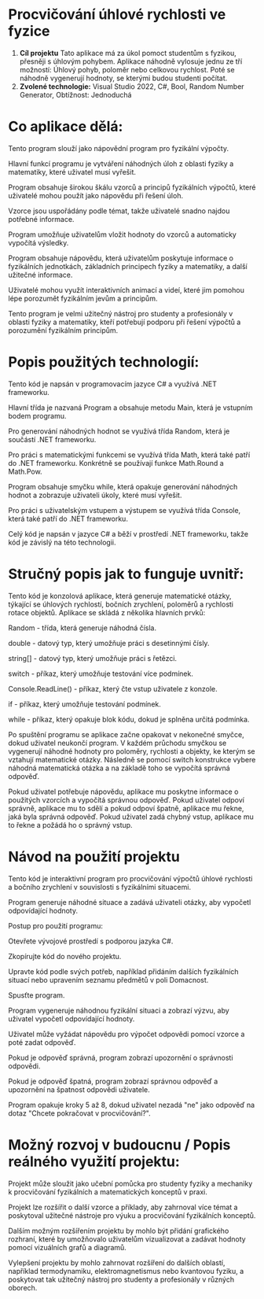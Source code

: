 # Procvičování úhlové rychlosti ve fyzice
1. **Cíl projektu** Tato aplikace má za úkol pomoct studentům s fyzikou, přesněji s úhlovým pohybem. Aplikace náhodně vylosuje jednu ze tří možností: Úhlový pohyb, poloměr nebo celkovou rychlost. Poté se náhodně vygenerují hodnoty, se kterými budou studenti počítat. 
2. **Zvolené technologie:** Visual Studio 2022, C#, Bool, Random Number Generator, Obtížnost: Jednoduchá

#  Co aplikace dělá:
Tento program slouží jako nápovědní program pro fyzikální výpočty.

Hlavní funkcí programu je vytváření náhodných úloh z oblasti fyziky a matematiky, které uživatel musí vyřešit.

Program obsahuje širokou škálu vzorců a principů fyzikálních výpočtů, které uživatelé mohou použít jako nápovědu při řešení úloh.

Vzorce jsou uspořádány podle témat, takže uživatelé snadno najdou potřebné informace.

Program umožňuje uživatelům vložit hodnoty do vzorců a automaticky vypočítá výsledky.

Program obsahuje nápovědu, která uživatelům poskytuje informace o fyzikálních jednotkách, základních principech fyziky a matematiky, a další užitečné informace.

Uživatelé mohou využít interaktivních animací a videí, které jim pomohou lépe porozumět fyzikálním jevům a principům.

Tento program je velmi užitečný nástroj pro studenty a profesionály v oblasti fyziky a matematiky, kteří potřebují podporu při řešení výpočtů a porozumění fyzikálním principům.


# Popis použitých technologií:
Tento kód je napsán v programovacím jazyce C# a využívá .NET frameworku.

Hlavní třída je nazvaná Program a obsahuje metodu Main, která je vstupním bodem programu.

Pro generování náhodných hodnot se využívá třída Random, která je součástí .NET frameworku.

Pro práci s matematickými funkcemi se využívá třída Math, která také patří do .NET frameworku. Konkrétně se používají funkce Math.Round a Math.Pow.

Program obsahuje smyčku while, která opakuje generování náhodných hodnot a zobrazuje uživateli úkoly, které musí vyřešit.

Pro práci s uživatelským vstupem a výstupem se využívá třída Console, která také patří do .NET frameworku.

Celý kód je napsán v jazyce C# a běží v prostředí .NET frameworku, takže kód je závislý na této technologii.

#  Stručný popis jak to funguje uvnitř:
Tento kód je konzolová aplikace, která generuje matematické otázky, týkající se úhlových rychlostí, bočních zrychlení, poloměrů a rychlosti rotace objektů. Aplikace se skládá z několika hlavních prvků:

Random - třída, která generuje náhodná čísla.

double - datový typ, který umožňuje práci s desetinnými čísly.

string[] - datový typ, který umožňuje práci s řetězci.

switch - příkaz, který umožňuje testování více podmínek.

Console.ReadLine() - příkaz, který čte vstup uživatele z konzole.

if - příkaz, který umožňuje testování podmínek.

while - příkaz, který opakuje blok kódu, dokud je splněna určitá podmínka.

Po spuštění programu se aplikace začne opakovat v nekonečné smyčce, dokud uživatel neukončí program. V každém průchodu smyčkou se vygenerují náhodné hodnoty pro poloměry, rychlosti a objekty, ke kterým se vztahují matematické otázky. Následně se pomocí switch konstrukce vybere náhodná matematická otázka a na základě toho se vypočítá správná odpověď.

Pokud uživatel potřebuje nápovědu, aplikace mu poskytne informace o použitých vzorcích a vypočítá správnou odpověď. Pokud uživatel odpoví správně, aplikace mu to sdělí a pokud odpoví špatně, aplikace mu řekne, jaká byla správná odpověď. Pokud uživatel zadá chybný vstup, aplikace mu to řekne a požádá ho o správný vstup.

#  Návod na použití projektu

Tento kód je interaktivní program pro procvičování výpočtů úhlové rychlosti a bočního zrychlení v souvislosti s fyzikálními situacemi.

Program generuje náhodné situace a zadává uživateli otázky, aby vypočetl odpovídající hodnoty.

Postup pro použití programu:

Otevřete vývojové prostředí s podporou jazyka C#.

Zkopírujte kód do nového projektu.

Upravte kód podle svých potřeb, například přidáním dalších fyzikálních situací nebo upravením seznamu předmětů v poli Domacnost.

Spusťte program.

Program vygeneruje náhodnou fyzikální situaci a zobrazí výzvu, aby uživatel vypočetl odpovídající hodnoty.

Uživatel může vyžádat nápovědu pro výpočet odpovědi pomocí vzorce a poté zadat odpověď.

Pokud je odpověď správná, program zobrazí upozornění o správnosti odpovědi.

Pokud je odpověď špatná, program zobrazí správnou odpověď a upozornění na špatnost odpovědi uživatele.

Program opakuje kroky 5 až 8, dokud uživatel nezadá "ne" jako odpověď na dotaz "Chcete pokračovat v procvičování?".


#  Možný rozvoj v budoucnu / Popis reálného využití projektu:

Projekt může sloužit jako učební pomůcka pro studenty fyziky a mechaniky k procvičování fyzikálních a matematických konceptů v praxi.

Projekt lze rozšířit o další vzorce a příklady, aby zahrnoval více témat a poskytoval užitečné nástroje pro výuku a procvičování fyzikálních konceptů.

Dalším možným rozšířením projektu by mohlo být přidání grafického rozhraní, které by umožňovalo uživatelům vizualizovat a zadávat hodnoty pomocí vizuálních grafů a diagramů.

Vylepšení projektu by mohlo zahrnovat rozšíření do dalších oblastí, například termodynamiku, elektromagnetismus nebo kvantovou fyziku, a poskytovat tak užitečný nástroj pro studenty a profesionály v různých oborech.
